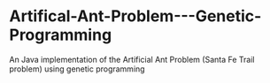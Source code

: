 # Artifical-Ant-Problem---Genetic-Programming
An Java implementation of the Artificial Ant Problem (Santa Fe Trail problem) using genetic programming
